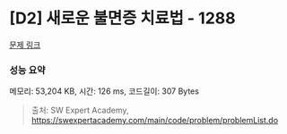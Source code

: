 # [D2] 새로운 불면증 치료법 - 1288 

[문제 링크](https://swexpertacademy.com/main/code/problem/problemDetail.do?contestProbId=AV18_yw6I9MCFAZN) 

### 성능 요약

메모리: 53,204 KB, 시간: 126 ms, 코드길이: 307 Bytes



> 출처: SW Expert Academy, https://swexpertacademy.com/main/code/problem/problemList.do